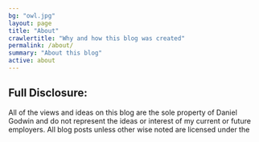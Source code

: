 ```yaml
---
bg: "owl.jpg"
layout: page
title: "About"
crawlertitle: "Why and how this blog was created"
permalink: /about/
summary: "About this blog"
active: about
---
```


## Full Disclosure:

All of the views and ideas on this blog are the sole property of
Daniel Godwin and do not represent the ideas or interest of my current or
future employers. All blog posts unless other wise noted are licensed under
the
